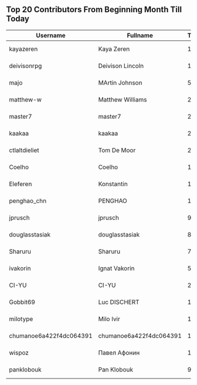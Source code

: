 ## Top 20 Contributors From Beginning Month Till Today ##
|Username|Fullname|Translated|DateJoined|Language|
|--------|--------|----------|----------|-------|
|kayazeren|Kaya Zeren|1164|2020-06-19T07:05:24Z|tr|
|deivisonrpg|Deivison Lincoln|1117|2023-08-18T17:14:08.|pt_BR|
|majo|MArtin Johnson|501|2020-06-19T18:19:45Z|sv|
|matthew-w|Matthew Williams|261|2021-03-01T11:40:28.|en_AU|
|master7|master7|250|2020-06-19T18:20:39.|pl|
|kaakaa|kaakaa|239|2020-06-19T18:20:26Z|ja|
|ctlaltdieliet|Tom De Moor|220|2020-06-19T16:30:47Z|nl|
|Coelho|Coelho|160|2023-08-25T15:38:49.|pt_BR|
|Eleferen|Konstantin|158|2022-10-13T14:04:24Z|ru|
|penghao_chn|PENGHAO|155|2023-08-20T08:42:49.|zh_Hans|
|jprusch|jprusch|95|2021-06-28T12:00:18.|de|
|douglasstasiak|douglasstasiak|85|2023-08-13T03:31:09.|pt_BR|
|Sharuru|Sharuru|74|2020-06-19T18:20:22.|zh_Hans|
|ivakorin|Ignat Vakorin|51|2023-08-21T19:01:16.|ru|
|CI-YU|CI-YU|23|2022-11-16T02:14:58.|zh_Hant|
|Gobbit69|Luc DISCHERT|18|2023-08-24T15:42:11.|fr|
|milotype|Milo Ivir|13|2021-10-30T10:27:42.|hr|
|chumanoe6a422f4dc064391|chumanoe6a422f4dc064391|12|2023-08-07T16:48:44.|vi|
|wispoz|Павел Афонин|10|2023-07-17T11:37:50.|ru|
|panklobouk|Pan Klobouk|9|2023-04-19T11:34:10.|cs|

